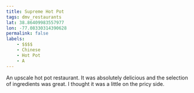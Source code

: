 ```yaml
---
title: Supreme Hot Pot
tags: dmv_restaurants
lat: 38.86409983557977
lon: -77.08330314390628
permalink: false
labels:
    - $$$$
    - Chinese
    - Hot Pot
    - A
---
```


An upscale hot pot restaurant. It was absolutely delicious and the selection of ingredients was great. I thought it was a little on the pricy side.